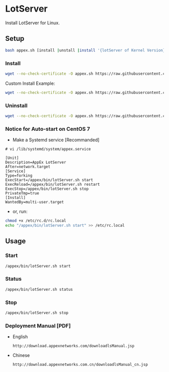 # LotServer

Install LotServer for Linux.

## Setup

```bash
bash appex.sh [install |unstall |install '{lotServer of Kernel Version}']
```

### Install

```bash
wget --no-check-certificate -O appex.sh https://raw.githubusercontent.com/eegod/LotServer/master/appex.sh && chmod +x appex.sh && bash appex.sh install
```

Custom Install Example:

```bash
wget --no-check-certificate -O appex.sh https://raw.githubusercontent.com/eegod/LotServer/master/appex.sh && chmod +x appex.sh && bash appex.sh install '3.10.0-229.1.2.el7.x86_64'
```

### Uninstall

```bash
wget --no-check-certificate -O appex.sh https://raw.githubusercontent.com/eegod/LotServer/master/appex.sh && chmod +x appex.sh && bash appex.sh unstall
```

### Notice for Auto-start on CentOS 7

- Make a Systemd service [Recommanded]
```
# vi /lib/systemd/system/appex.service

[Unit]
Description=AppEx LotServer
After=network.target
[Service]
Type=forking
ExecStart=/appex/bin/lotServer.sh start
ExecReload=/appex/bin/lotServer.sh restart
ExecStop=/appex/bin/lotServer.sh stop
PrivateTmp=true
[Install]
WantedBy=multi-user.target
```
- or, run:
```bash
chmod +x /etc/rc.d/rc.local
echo "/appex/bin/lotServer.sh start" >> /etc/rc.local
```


## Usage

### Start

```bash
/appex/bin/lotServer.sh start
```

### Status

```bash
/appex/bin/lotServer.sh status
```

### Stop

```bash
/appex/bin/lotServer.sh stop
```

### Deployment Manual [PDF]

- English
    ```
    http://download.appexnetworks.com/downloadlsManual.jsp
    ```
- Chinese
    ```
    http://download.appexnetworks.com.cn/downloadlsManual_cn.jsp
    ```
